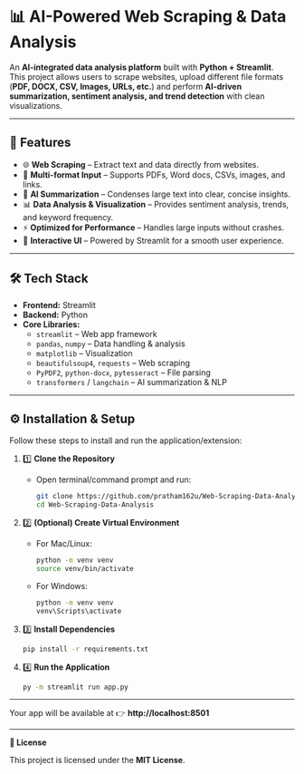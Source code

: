 # 📊 AI-Powered Web Scraping & Data Analysis

An **AI-integrated data analysis platform** built with **Python + Streamlit**.  
This project allows users to scrape websites, upload different file formats (**PDF, DOCX, CSV, Images, URLs, etc.**) and perform **AI-driven summarization, sentiment analysis, and trend detection** with clean visualizations.  

---

## 🚀 Features
- 🌐 **Web Scraping** – Extract text and data directly from websites.  
- 📂 **Multi-format Input** – Supports PDFs, Word docs, CSVs, images, and links.  
- 🤖 **AI Summarization** – Condenses large text into clear, concise insights.  
- 📊 **Data Analysis & Visualization** – Provides sentiment analysis, trends, and keyword frequency.  
- ⚡ **Optimized for Performance** – Handles large inputs without crashes.  
- 🎨 **Interactive UI** – Powered by Streamlit for a smooth user experience.  

---

## 🛠️ Tech Stack
- **Frontend:** Streamlit  
- **Backend:** Python  
- **Core Libraries:**  
  - `streamlit` – Web app framework  
  - `pandas`, `numpy` – Data handling & analysis  
  - `matplotlib` – Visualization  
  - `beautifulsoup4`, `requests` – Web scraping  
  - `PyPDF2`, `python-docx`, `pytesseract` – File parsing  
  - `transformers` / `langchain` – AI summarization & NLP  

---

## ⚙️ Installation & Setup

Follow these steps to install and run the application/extension:

1. 1️⃣ **Clone the Repository**  
   - Open terminal/command prompt and run:  
     ```bash
     git clone https://github.com/pratham162u/Web-Scraping-Data-Analysis.git
     cd Web-Scraping-Data-Analysis
     ```

2. 2️⃣ **(Optional) Create Virtual Environment**  
   - For Mac/Linux:  
     ```bash
     python -m venv venv
     source venv/bin/activate
     ```  
   - For Windows:  
     ```bash
     python -m venv venv
     venv\Scripts\activate
     ```

3. 3️⃣ **Install Dependencies**  
     ```bash
     pip install -r requirements.txt


4. 4️⃣ **Run the Application**
     ```bash
     py -m streamlit run app.py


----
Your app will be available at 👉 **http://localhost:8501**

----
**📄 License**

This project is licensed under the **MIT License**.

